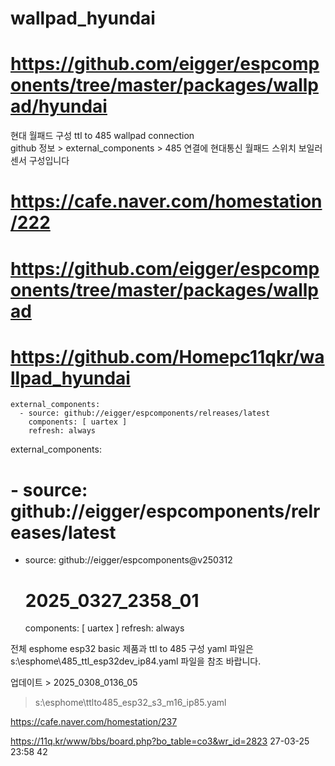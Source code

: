 # wallpad_hyundai
# https://github.com/eigger/espcomponents/tree/master/packages/wallpad/hyundai


현대 월패드 구성 
ttl to 485 wallpad connection  
github 정보 > external_components >
485 연결에 현대통신 월패드 스위치 보일러 센서 구성입니다
    
# https://cafe.naver.com/homestation/222
 
# https://github.com/eigger/espcomponents/tree/master/packages/wallpad
 
# https://github.com/Homepc11qkr/wallpad_hyundai

    external_components:
      - source: github://eigger/espcomponents/relreases/latest
        components: [ uartex ]
        refresh: always

external_components:
  # - source: github://eigger/espcomponents/relreases/latest
  - source: github://eigger/espcomponents@v250312
    # 2025_0327_2358_01
    components: [ uartex ]
    refresh: always  
    

전체 esphome esp32 basic 제품과 ttl to 485 구성  yaml 파일은
s:\esphome\485_ttl_esp32dev_ip84.yaml
파일을 참조 바랍니다.

업데이트 > 2025_0308_0136_05 

> s:\esphome\ttlto485_esp32_s3_m16_ip85.yaml

https://cafe.naver.com/homestation/237

https://11q.kr/www/bbs/board.php?bo_table=co3&wr_id=2823
27-03-25 23:58 42

